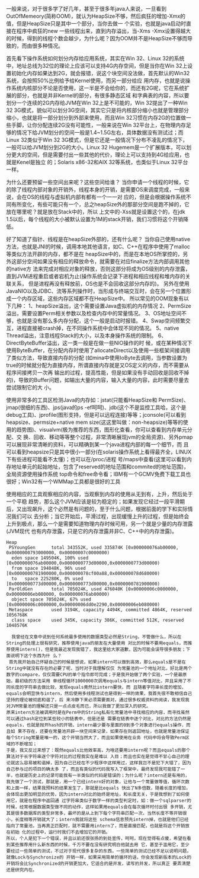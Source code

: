 一般来说，对于很多学了好几年，甚至于很多年java人来说，一旦看到 OutOfMemeory(简称OOM)，就认为HeapSize不够，然后疯狂的增加-Xmx的值，但是HeapSize只是其中一个部分，当你去做一 个实验，也就是java启动时直接在程序中疯狂的new 一些线程出来，直到内存溢出，当-Xms -Xmx设置得越大的时候，得到的线程个数会越少，为什么呢？因为OOM并不是HeapSize不够而导致的，而由很多种情况。

首先看下操作系统如何划分内存给应用系统，其实在Win 32、Linux 32的系统中，地址总线为32位的理论上应该可以支持4G内存空间，但是当你在Win 32上设置初始化内存如果达到2G，就会报错，说这个块空间没法做，首先默认的Win32系统，会按照50%比例给予给Kernel使用，而另一部分给应 用内存，也就是说操作系统内核部分不论是否使用，这一半是不会给你的，而还有2G呢，它在系统扩展的部分，也就是并非Kernel的部分，有很多静态区域 和字典表的内容，所以要划分一个连续的2G内存给JVM在Win 32上是不可能的，Win 32提出了一种Win 32 3G模式，貌似可以划分3G空间，其实它只是将内核部分缩小也就是管理部分缩小，也就是将一部分划分到外部来使用，而且Win 32习惯在内存2G的位置做一些手脚，让你分配连续2G没有可能性，一般来说在Win 32平台上，在物理内存足够的情况下给JVM划分的空间一般是1.4~1.5G左右，具体数据没有测试过；而Linux 32类似于Win 32 3G模式，但是它还是一般情况下分布不凌乱的情况下，一般可以给JVM划分到2G的大小。Linux 32 Hugemem是一个扩展版本，可以划分更大的空间，但是需要付出一些其他的代价，理论上可以支持到4G给应用，也就是Kenel是独立 的；Solaris x86-32和AIX 32等系统，也类似于Linux 32平台一样。
 
  为什么还要预留一些空间出来呢？这些空间给谁？
  当你申请一个线程的时候，它的除了线程内部对象的开销外，线程本身的开销，是需要OS来调度完成，一般来说，会在OS的线程与虚拟机内部有都有一个一一对 应的，但是会根据操作系统不同有所变化，有些可能只有一个，总之heapSize外的那部分空间是跑不掉的，它放在哪里呢？就是放在Stack中的，所以 上文中的-Xss就是设置这个的，在jdk 1.5以后，每个线程的大小被默认设置为1M的stack开销，我们习惯将这个开销降低。
 
  好了知道了指针、线程是在heapSize外部的，还有什么呢？
  当你自己使用native方法，也就是JNI的时候，调用本地其他语言，如C、C++在程序中使用了malloc等类似方法开辟的内存，都不是在 heapSize中的，而是在本地OS所掌控的，另外这部分空间如果没有相应的释放命令，就需要在对应finalize方法内部调用其他的native方 法来完成对相应对象的释放，否则这部分将成为OS级别的内存泄露，直到JVM进程重启或者宕机为止(操作系统会记录下进程和相应线程和堆内存的关联关系， 但是进程再没有释放前，OS也是不会回收这部分内存的)。
  另外在使用JavaNIO以及JDBC、流等系列操作时，当形成与终端交互时，会在另一个位置形成一个内存区域，这些内存区域都不在HeapSize中。
  所以常见的OOM现象有以下几种：
  1、heapSize溢出，这个需要设置Java虚拟机的内存情况
  2、PermSize溢出，需要设置Perm相关参数以及检查内存中的常量情况。
  3、OS地址空间不够，也就是没有那么多内存分配，这个一般是启动时报错。
  4、Swap空间频繁交互，进程直接被crash掉，在不同操作系统中会体现不同的情况。
  5、native Thread溢出，注意线程Stack的大小，以及本身操作系统的限制。
  6、DirectByteBuffer溢出，这一类一般是在做一些NIO操作的时 候，或在某种情况下使用ByteBuffer，在分配内存时使用了allocateDirect以及使用一些框架间接调用了类似方法，导致直接内存的分配 (如mina中使用IoByte去调用，当参数设置为true的时候就分配为直接内存，所谓直接内存就是又OS定义的内存，而不需要从程序间接拷贝一次再 输出的过程，提高性能，但是如果没有手动回收是回收不掉的)，导致的Buffer问题，如输出大量的内容，输入大量的内容，此时需要尽量去尝试限制它的大 小。
 
使用非常多的工具区检测Java的内存如：jstat(只能看HeapSize和 PermSize)、jmap(很细的东西)、jps(java的ps -ef呵呵)、jdb(这个不是监控工具哈，这个是debug工具)、jprofile(图形支持，但是可以远程连接)等等；jconsole(可以看到 heapsize、permsize+native mem size(这这里叫做：non-heapsize)等等的使用的趋势图)、visualvm(极为推荐的东西，图形化查看，你可以查看到内存单元分配、交 换、回收、移动等等整个过程，非常清晰展现jvm的全局资源)、另外pmap可以展现非常清晰的资料，可以精确到某一个java进程内部的每一个细节，而 且可以看到heapsize只是其中很小一部分(在solaris操作系统上看得最齐全，LINUX下有些进程可能看不太懂)；也可以在/proc/进程 号/maps中查看(这里可以看到内存地址单元的起始地址，包含了reserved的地址范围和commited的地址范围)，全局资源使用操作系统 top命令和free命令看；IBM有一个GCMV免费下载工具也很好；Win32有一个WMMap工具都是很好的工具
 
 
使用相应的工具观察相应的内容，当观察到内存的使用从无到有，上升，然后处于一个平稳 趋势，那么这个JVM应该是较为稳定的；如果发现它经过一段平滑期后，又出现飙升，这个必然是有问题的，至于什么问题，根据前面的学下和实际情况我们可以 去分析；当它开始后，平滑过程，出现缓慢上升的过程，但是始终会上升到极点，那么一个是需要知道物理内存时候可用，另一个就是少量的内存泄露(JVM现代 也有内存泄露，只是它的内存泄露并非C、C++中的内存泄露)。

```
Heap
 PSYoungGen      total 343552K, used 335874K [0x000000076ab00000, 0x0000000793000000, 0x00000007c0000000)
  eden space 149504K, 100% used [0x000000076ab00000,0x0000000773d00000,0x0000000773d00000)
  from space 194048K, 96% used [0x0000000781900000,0x000000078cf00a88,0x000000078d680000)
  to   space 225280K, 0% used [0x0000000773d00000,0x0000000773d00000,0x0000000781900000)
 ParOldGen       total 705024K, used 476040K [0x00000006c0000000, 0x00000006eb080000, 0x000000076ab00000)
  object space 705024K, 67% used [0x00000006c0000000,0x00000006dd0e2290,0x00000006eb080000)
 Metaspace       used 3194K, capacity 4494K, committed 4864K, reserved 1056768K
  class space    used 345K, capacity 386K, committed 512K, reserved 1048576K
```

      我曾经在文章中说到任何系统最多使用的数据类型必然是String，不管做什么，所以在String的处理上很有研究，推荐使用java的朋友在大量使用 对比的时候不要用equals，而推荐使用intern()，但是我最近发现我错了，我这里给大家道歉，因为可能会误导很多朋友；下面说明下这个东西为什 么？
     首先我开始自己怀疑自己的时候是想说，如果intern可以做到高效，那么equals是不是在String中就没有存在的必要了呢，当时对于我理解仅仅 为常量池的一个地址对比，好比是两个数字的compare，仅仅需要CPU的单个指令即可完成；于是我开始做了两个实验，一个是最原始，最初级的方法采用 单线程循环1000000次调用equals与intern等值对比，并且采用了不同长度的字符串去做比较，发现equals竟然比intern要快，而 且随着字符串长度的增加，equals会明显快与intern，然后使用多线程测试也是得到一样的效果，我首先很不敢相信自己坚持的理论被彻底和谐了，后 来冷静下来必须需要面对，通过很多权威资料的阅读，我发现我对JVM常量池的理解还只是一点点皮毛而已，所以我做了更加深入的研究。
    原来intern方法被调用时是在Perm中的String私有化常量池中寻找相应的内容，而寻找虽然可以通过hash定位到某些较小的链表中，但是还是 需要在链表中逐个对比，对比的方法仍然是equals，也就是抛开hash的开销，intern最少要与里面的0到多个对象进行equals操作，而且如 果不存在，还要在常量池开辟一块空间来记录，如果存在则返回地址，也就是常量池保证每个String常量是唯一的，这个开销当然大了，而且如果使用在业务 代码中将会导致Perm区域的不断增加；
    于是，我又反过来想了：既然equals比他效率高，为啥还要用intern呢？而且equals的那个算法对于长字符串逐个字符对比的过程我实在是难以 入目；而且也实在是觉得不甘心自己的理论就这么容易被和谐掉，因为自己已经在不少程序中这样用过，这样我岂不是犯下大错了，因为自己参与过的项目的确太多 了，而且有类似的代码我写入了框架中，最终发现我可能错了一半，也就是历史上的记录可能我有一半类似的代码是错误的；为什么呢？intern还是有用的， 我先做了一个测试，那就是，用一个已经intern好的对象，让他与一个常量做等值，循环次数和上面一样，结果我预料的结果发生了，那就是比equals 快出了N多倍数，随着长度的增加，会体现出更加明显的优势，因为intern对比的始终是地址，和长度无关，于是我想到了如何使用它，就是在程序中返回通 过字符串类似于数字一样的类型判定时，如：做一个sqlparser的时候，经常根据数据类型做不同的动作，这样如果用equals会在每次循环时付出很 多开销，尤其是很多数据库的类型非常多，最坏的是从上到下每个字符串匹配一次，当然长度不等开销很小，长度相等开销就大了；intern我就将这些 schema信息预先intern掉，也就是他们已经指向了常量池，当再真正匹配时，就不需要用intern了，而是直接匹配，也就是将这个开销放在初始 化的过程中，运行时我们不去增加它的开销。
    所以，个人是犯下一个错误，并且以前还很张扬的到处宣传，呵呵，现在觉得有点傻，希望在看到某些推荐用什么新东西的时候，千万不要在没有研究明白他就去用 它，甚至于滥用它，至少要经过一些简单的测试，不过对于现代很多复杂的东西，一些简单的测试已经不足以说明问题，就像Lock与Synchronize的 开销一样，如果采用简单的循环的话，你会发现新版本的Lock的开销将会比Synchronized的开销更加大，它适合的是并发，读写的并发，所以真正 要弄清楚还是研究内在。
